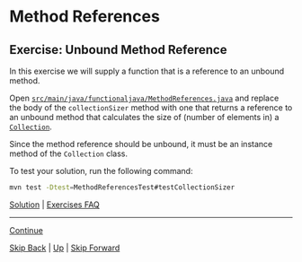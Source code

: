 # Method References

## Exercise: Unbound Method Reference

In this exercise we will supply a function that is a reference to an unbound
method.

Open
[`src/main/java/functionaljava/MethodReferences.java`](../../src/main/java/functionaljava/MethodReferences.java)
and replace the body of the `collectionSizer` method with one that returns a
reference to an unbound method that calculates the size of (number of elements
in) a
[`Collection`](https://docs.oracle.com/javase/8/docs/api/java/util/Collection.html).

Since the method reference should be unbound, it must be an instance method of
the `Collection` class.

To test your solution, run the following command:

``` bash
mvn test -Dtest=MethodReferencesTest#testCollectionSizer
```

[Solution](unbound_ex1_sltn.md) | [Exercises FAQ](../exercises.md)

---

[Continue](constructor.md)

[Skip Back](../lambda_expressions/start.md) | [Up](../start.md) | [Skip Forward](../optional/start.md)
